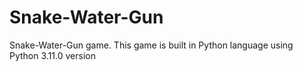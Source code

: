 # Snake-Water-Gun
Snake-Water-Gun game.
This game is built in Python language using Python 3.11.0 version

